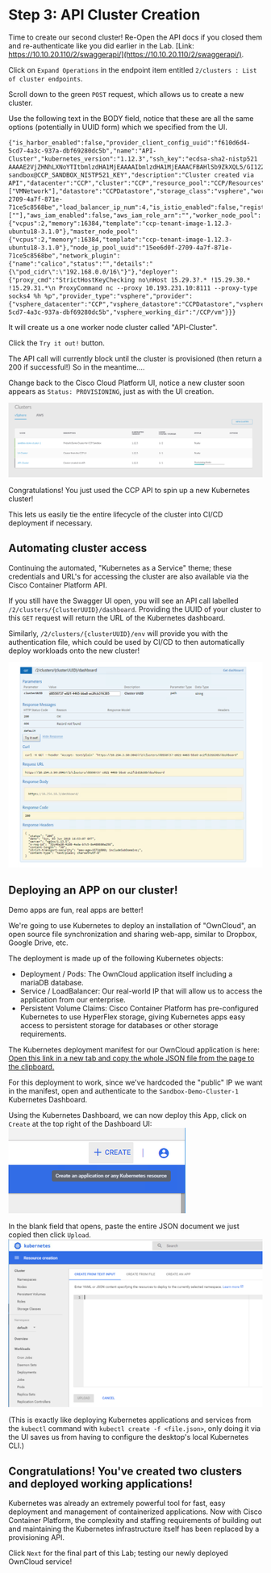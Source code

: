 # Step 3: API Cluster Creation

Time to create our second cluster! Re-Open the API docs if you closed them and re-authenticate like you did earlier in the Lab. [Link: https://10.10.20.110/2/swaggerapi/](https://10.10.20.110/2/swaggerapi/).

Click on `Expand Operations` in the endpoint item entitled `2/clusters : List of cluster endpoints`.

Scroll down to the green `POST` request, which allows us to create a new cluster.

Use the following text in the BODY field, notice that these are all the same options (potentially in UUID form) which we specified from the UI.

```
{"is_harbor_enabled":false,"provider_client_config_uuid":"f610d6d4-5cd7-4a3c-937a-dbf69280dc5b","name":"API-Cluster","kubernetes_version":"1.12.3","ssh_key":"ecdsa-sha2-nistp521 AAAAE2VjZHNhLXNoYTItbmlzdHA1MjEAAAAIbmlzdHA1MjEAAACFBAHlSb9ZkXQL5/GI12258c+AIKVhDN1p1VYjvJR5oliqoR/gN/65D04BfsZWE8nk00AtJzvEVbjenwLeWuvIQsFs5AHa5uM4Fpmw3Ylpt1tB/GZHZ5Mg9sh1iLh5agSgNLWkAgCRvySmLO3fSq0IKarnQrMqId2pGUlNZr/YPP4irTvU6w== sandbox@CCP_SANDBOX_NISTP521_KEY","description":"Cluster created via API","datacenter":"CCP","cluster":"CCP","resource_pool":"CCP/Resources","networks":["VMNetwork"],"datastore":"CCPDatastore","storage_class":"vsphere","workers":1,"ssh_user":"ccpuser","type":1,"masters":1,"deployer_type":"kubeadm","ingress_vip_pool_id":"15ee6d0f-2709-4a7f-871e-71ce5c8568be","load_balancer_ip_num":4,"is_istio_enabled":false,"registries_root_ca":[""],"aws_iam_enabled":false,"aws_iam_role_arn":"","worker_node_pool":{"vcpus":2,"memory":16384,"template":"ccp-tenant-image-1.12.3-ubuntu18-3.1.0"},"master_node_pool":{"vcpus":2,"memory":16384,"template":"ccp-tenant-image-1.12.3-ubuntu18-3.1.0"},"node_ip_pool_uuid":"15ee6d0f-2709-4a7f-871e-71ce5c8568be","network_plugin":{"name":"calico","status":"","details":"{\"pod_cidr\":\"192.168.0.0/16\"}"},"deployer":{"proxy_cmd":"StrictHostKeyChecking no\nHost 15.29.3?.* !15.29.30.* !15.29.31.*\n ProxyCommand nc --proxy 10.193.231.10:8111 --proxy-type socks4 %h %p","provider_type":"vsphere","provider":{"vsphere_datacenter":"CCP","vsphere_datastore":"CCPDatastore","vsphere_client_config_uuid":"f610d6d4-5cd7-4a3c-937a-dbf69280dc5b","vsphere_working_dir":"/CCP/vm"}}}
```
It will create us a one worker node cluster called "API-Cluster".

Click the `Try it out!` button.

The API call will currently block until the cluster is provisioned (then return a 200 if successful!) So in the meantime....

Change back to the Cisco Cloud Platform UI, notice a new cluster soon appears as `Status: PROVISIONING`, just as with the UI creation.

![](assets/images/api-cluster-provisioning.png)

Congratulations! You just used the CCP API to spin up a new Kubernetes cluster!

This lets us easily tie the entire lifecycle of the cluster into CI/CD deployment if necessary.

## Automating cluster access
Continuing the automated, "Kubernetes as a Service" theme; these credentials and URL's for accessing the cluster are also available via the Cisco Container Platform API.

If you still have the Swagger UI open, you will see an API call labelled `/2/clusters/{clusterUUID}/dashboard`.
Providing the UUID of your cluster to this `GET` request will return the URL of the Kubernetes dashboard.

Similarly, `/2/clusters/{clusterUUID}/env` will provide you with the authentication file, which could be used by CI/CD to then automatically deploy workloads onto the new cluster!

  ![](assets/images/swagger_get_cluster_dashboard.png)

## Deploying an APP on our cluster!

Demo apps are fun, real apps are better!

We're going to use Kubernetes to deploy an installation of "OwnCloud", an open source file synchronization and sharing web-app, similar to Dropbox, Google Drive, etc.

The deployment is made up of the following Kubernetes objects:
- Deployment / Pods:         The OwnCloud application itself including a mariaDB database.
- Service / LoadBalancer:    Our real-world IP that will allow us to access the application from our enterprise.
- Persistent Volume Claims:  Cisco Container Platform has pre-configured Kubernetes to use HyperFlex storage, giving Kubernetes apps easy access to persistent storage for databases or other storage requirements.

The Kubernetes deployment manifest for our OwnCloud application is here: [Open this link in a new tab and copy the whole JSON file from the page to the clipboard.](https://developer.cisco.com/learning/posts/files/CiscoContainerPlatform-101/assets/kube-manifests/owncloud.json)

For this deployment to work, since we've hardcoded the "public" IP we want in the manifest, open and authenticate to the `Sandbox-Demo-Cluster-1` Kubernetes Dashboard.

Using the Kubernetes Dashboard, we can now deploy this App, click on `Create` at the top right of the Dashboard UI:
  ![](assets/images/dashboard-create.png)

In the blank field that opens, paste the entire JSON document we just copied then click `Upload`.
![](assets/images/dashboard-json.png)

(This is exactly like deploying Kubernetes applications and services from the `kubectl` command with `kubectl create -f <file.json>`, only doing it via the UI saves us from having to configure the desktop's local Kubernetes CLI.)

## Congratulations! You've created two clusters and deployed working applications!
Kubernetes was already an extremely powerful tool for fast, easy deployment and management of containerized applications. Now with Cisco Container Platform, the complexity and staffing requirements of building out and maintaining the Kubernetes infrastructure itself has been replaced by a provisioning API.

Click `Next` for the final part of this Lab; testing our newly deployed OwnCloud service!
